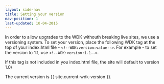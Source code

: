 ```yaml
---
layout: side-nav
title: Setting your version
nav-position: 1
last-updated: 10-04-2015
---
```


In order to allow upgrades to the WDK withouth breaking live sites, we use a versioning system. To set your version, place the following WDK tag at the top of your index.html file - `<!--WDK:version:value-->`. For example - to set the version to 1.1, use `<!--WDK:version:1.1-->`.

If this tag is not included in you index.html file, the site will default to version 1.0/

The current version is {{ site.current-wdk-version }}.